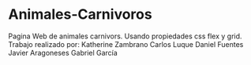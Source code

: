 # Animales-Carnivoros
Pagina Web de animales carnivors. Usando propiedades css flex y grid.
Trabajo realizado por:
Katherine Zambrano
Carlos Luque
Daniel Fuentes
Javier Aragoneses
Gabriel García
